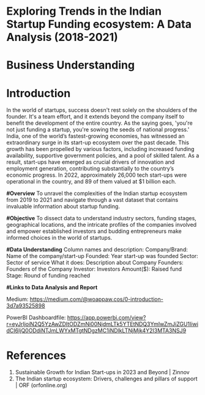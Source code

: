 

# Exploring Trends in the Indian  Startup Funding ecosystem: A Data Analysis (2018-2021)

# Business Understanding 

# Introduction
In the world of startups, success doesn't rest solely on the shoulders of the founder. It's a team effort, and it extends beyond the company itself to benefit the development of the entire country. As the saying goes, 'you're not just funding a startup, you're sowing the seeds of national progress.'
India, one of the world’s fastest-growing economies, has witnessed an extraordinary surge in its start-up ecosystem over the past decade. This growth has been propelled by various factors, including increased funding availability, supportive government policies, and a pool of skilled talent. As a result, start-ups have emerged as crucial drivers of innovation and employment generation, contributing substantially to the country’s economic progress. In 2022, approximately 26,000 tech start-ups were operational in the country, and 89 of them valued at $1 billion each.

**#Overview**
To unravel the complexities of the Indian startup ecosystem from 2019 to 2021 and navigate through a vast dataset that contains invaluable information about startup funding. 

**#Objective**
To dissect data to understand industry sectors, funding stages, geographical locations, and the intricate profiles of the companies involved and empower established investors and budding entrepreneurs make informed choices in the world of startups. 

**#Data Understanding**
Column names and description:
Company/Brand: Name of the company/start-up
Founded: Year start-up was founded
Sector: Sector of service
What it does: Description about Company
Founders: Founders of the Company
Investor: Investors
Amount($): Raised fund
Stage: Round of funding reached

**#Links to Data Analysis and Report**

Medium: https://medium.com/@woappaw.cos/0-introduction-3d7a93525898


PowerBI Dashboardfile: https://app.powerbi.com/view?r=eyJrIjoiN2Q5YzAwZDItODZmNi00NjdmLTk5YTEtNDQ3YmIwZmJiZGU1IiwidCI6IjQ0ODdiNTJmLWYxMTgtNDgzMC1iNDlkLTNjMjk4Y2I3MTA3NSJ9 


# References
1.	Sustainable Growth for Indian Start-ups in 2023 and Beyond | Zinnov
2.	The Indian startup ecosystem: Drivers, challenges and pillars of support | ORF (orfonline.org)
